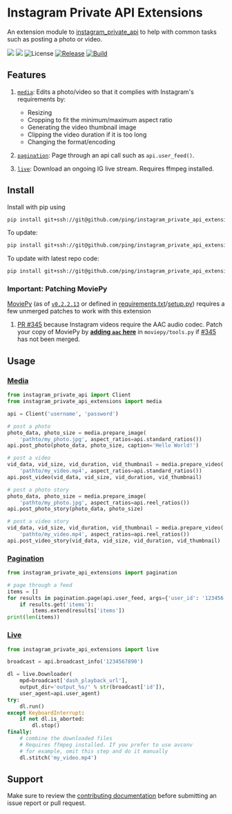 # Instagram Private API Extensions

An extension module to [instagram\_private\_api](https://github.com/ping/instagram_private_api) to help with common tasks such as posting a photo or video.

![](https://img.shields.io/badge/Python-2.7-green.svg)
![](https://img.shields.io/badge/Python-3.5-green.svg)
![License](https://img.shields.io/badge/license-MIT_License-blue.svg)
[![Release](https://img.shields.io/badge/release-v0.2.2-orange.svg)](https://github.com/ping/instagram_private_api_extensions/releases)
[![Build](https://img.shields.io/travis/ping/instagram_private_api_extensions.svg)](https://travis-ci.org/ping/instagram_private_api_extensions)

## Features

1. [``media``](#media): Edits a photo/video so that it complies with Instagram's requirements by:
    * Resizing
    * Cropping to fit the minimum/maximum aspect ratio
    * Generating the video thumbnail image
    * Clipping the video duration if it is too long
    * Changing the format/encoding

2. [``pagination``](#pagination): Page through an api call such as ``api.user_feed()``.

3. [``live``](#live): Download an ongoing IG live stream. Requires ffmpeg installed.

## Install

Install with pip using

```bash
pip install git+ssh://git@github.com/ping/instagram_private_api_extensions.git@0.2.2
```

To update:

```bash
pip install git+ssh://git@github.com/ping/instagram_private_api_extensions.git@0.2.2 --upgrade
```

To update with latest repo code:

```bash
pip install git+ssh://git@github.com/ping/instagram_private_api_extensions.git --upgrade --force-reinstall
```

### Important: Patching MoviePy
[MoviePy](https://github.com/Zulko/moviepy) (as of [``v0.2.2.13``](https://github.com/Zulko/moviepy/tree/v0.2.2.13) or defined in [requirements.txt](requirements.txt)/[setup.py](setup.py)) requires a few unmerged patches to work with this extension

1. [PR #345](https://github.com/Zulko/moviepy/pull/345) because Instagram videos require the AAC audio codec. Patch your copy of MoviePy by [**adding ``aac`` here**](https://github.com/Zulko/moviepy/pull/345/files#diff-9c472ac33610ecc9a98fad3cce9636c2L140) in ``moviepy/tools.py`` if [#345](https://github.com/Zulko/moviepy/pull/345) has not been merged.

## Usage

### [Media](instagram_private_api_extensions/media.py)
```python
from instagram_private_api import Client
from instagram_private_api_extensions import media

api = Client('username', 'password')

# post a photo
photo_data, photo_size = media.prepare_image(
    'pathto/my_photo.jpg', aspect_ratios=api.standard_ratios())
api.post_photo(photo_data, photo_size, caption='Hello World!')

# post a video
vid_data, vid_size, vid_duration, vid_thumbnail = media.prepare_video(
    'pathto/my_video.mp4', aspect_ratios=api.standard_ratios())
api.post_video(vid_data, vid_size, vid_duration, vid_thumbnail)

# post a photo story
photo_data, photo_size = media.prepare_image(
    'pathto/my_photo.jpg', aspect_ratios=api.reel_ratios())
api.post_photo_story(photo_data, photo_size)

# post a video story
vid_data, vid_size, vid_duration, vid_thumbnail = media.prepare_video(
    'pathto/my_video.mp4', aspect_ratios=api.reel_ratios())
api.post_video_story(vid_data, vid_size, vid_duration, vid_thumbnail)
```

### [Pagination](instagram_private_api_extensions/pagination.py)

```python
from instagram_private_api_extensions import pagination

# page through a feed
items = []
for results in pagination.page(api.user_feed, args={'user_id': '123456'}):
    if results.get('items'):
        items.extend(results['items'])
print(len(items))
```

### [Live](instagram_private_api_extensions/live.py)

```python
from instagram_private_api_extensions import live

broadcast = api.broadcast_info('1234567890')

dl = live.Downloader(
    mpd=broadcast['dash_playback_url'],
    output_dir='output_%s/' % str(broadcast['id']),
    user_agent=api.user_agent)
try:
    dl.run()
except KeyboardInterrupt:
    if not dl.is_aborted:
        dl.stop()
finally:
    # combine the downloaded files
    # Requires ffmpeg installed. If you prefer to use avconv
    # for example, omit this step and do it manually
    dl.stitch('my_video.mp4')
```

## Support
Make sure to review the [contributing documentation](CONTRIBUTING.md) before submitting an issue report or pull request.
